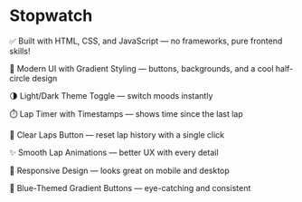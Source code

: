 # Stopwatch

✅ Built with HTML, CSS, and JavaScript — no frameworks, pure frontend skills!

🎨 Modern UI with Gradient Styling — buttons, backgrounds, and a cool half-circle design

🌗 Light/Dark Theme Toggle — switch moods instantly

⏱️ Lap Timer with Timestamps — shows time since the last lap

🧹 Clear Laps Button — reset lap history with a single click

✨ Smooth Lap Animations — better UX with every detail

📱 Responsive Design — looks great on mobile and desktop

🔵 Blue-Themed Gradient Buttons — eye-catching and consistent
